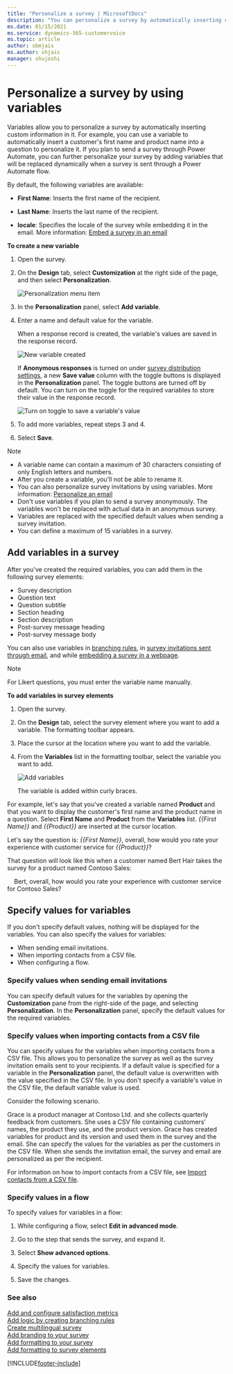 ```yaml
---
title: "Personalize a survey | MicrosoftDocs"
description: "You can personalize a survey by automatically inserting custom information in it. This topic explains how to personalize a survey by using variables."
ms.date: 01/15/2021
ms.service: dynamics-365-customervoice
ms.topic: article
author: sbmjais
ms.author: shjais
manager: shujoshi
---
```


# Personalize a survey by using variables

Variables allow you to personalize a survey by automatically inserting custom information in it. For example, you can use a variable to automatically insert a customer's first name and product name into a question to personalize it. If you plan to send a survey through Power Automate, you can further personalize your survey by adding variables that will be replaced dynamically when a survey is sent through a Power Automate flow.

By default, the following variables are available:

- **First Name**: Inserts the first name of the recipient.

- **Last Name**: Inserts the last name of the recipient.
    
- **locale**: Specifies the locale of the survey while embedding it in the email. More information: [Embed a survey in an email](send-survey-email.md#embed-a-survey-in-an-email)
       
**To create a new variable**

1. Open the survey.
       
2. On the **Design** tab, select **Customization** at the right side of the page, and then select **Personalization**.
    
    ![Personalization menu item](media/personalization-button.png "Personalization menu item")
    
3. In the **Personalization** panel, select **Add variable**.
    
4. Enter a name and default value for the variable.

    When a response record is created, the variable's values are saved in the response record.

    ![New variable created](media/new-survey-variable.png "New variable created")

    If **Anonymous responses** is turned on under [survey distribution settings](distribution-settings.md#participants), a new **Save value** column with the toggle buttons is displayed in the **Personalization** panel. The toggle buttons are turned off by default. You can turn on the toggle for the required variables to store their value in the response record.

    ![Turn on toggle to save a variable's value](media/survey-variable-toggle.png "Turn on toggle to save a variable's value")
       
5. To add more variables, repeat steps 3 and 4.
    
5. Select **Save**.
    
> [!NOTE]
> - A variable name can contain a maximum of 30 characters consisting of only English letters and numbers.
> - After you create a variable, you'll not be able to rename it.
> - You can also personalize survey invitations by using variables. More information: [Personalize an email](send-survey-email.md#personalize-an-email)
> - Don't use variables if you plan to send a survey anonymously. The variables won't be replaced with actual data in an anonymous survey.
> - Variables are replaced with the specified default values when sending a survey invitation.
> - You can define a maximum of 15 variables in a survey.

## Add variables in a survey

After you've created the required variables, you can add them in the following survey elements:

- Survey description
- Question text
- Question subtitle
- Section heading
- Section description
- Post-survey message heading
- Post-survey message body

You can also use variables in [branching rules](create-branching-rule.md), in [survey invitations sent through email](send-survey-email.md), and while [embedding a survey in a webpage](embed-web-page.md).

> [!NOTE]
> For Likert questions, you must enter the variable name manually.

**To add variables in survey elements**

1. Open the survey.

2. On the **Design** tab, select the survey element where you want to add a variable. The formatting toolbar appears.

3. Place the cursor at the location where you want to add the variable.

4. From the **Variables** list in the formatting toolbar, select the variable you want to add.

    ![Add variables](media/add-variable.png "Add variables")

    The variable is added within curly braces.

For example, let's say that you've created a variable named **Product** and that you want to display the customer's first name and the product name in a question. Select **First Name** and **Product** from the **Variables** list. *{{First Name}}* and *{{Product}}* are inserted at the cursor location.

Let's say the question is:
*{{First Name}}*, overall, how would you rate your experience with customer service for *{{Product}}*?

That question will look like this when a customer named Bert Hair takes the survey for a product named Contoso Sales:
    
&nbsp;&nbsp;&nbsp;&nbsp;Bert, overall, how would you rate your experience with customer service for Contoso Sales?

## Specify values for variables
    
If you don't specify default values, nothing will be displayed for the variables. You can also specify the values for variables:
    
- When sending email invitations.
- When importing contacts from a CSV file.
- When configuring a flow.

### Specify values when sending email invitations

You can specify default values for the variables by opening the **Customization** pane from the right-side of the page, and selecting **Personalization**. In the **Personalization** panel, specify the default values for the required variables.

### Specify values when importing contacts from a CSV file

You can specify values for the variables when importing contacts from a CSV file. This allows you to personalize the survey as well as the survey invitation emails sent to your recipients. If a default value is specified for a variable in the **Personalization** panel, the default value is overwritten with the value specified in the CSV file. In you don't specify a variable's value in the CSV file, the default variable value is used.

Consider the following scenario.

Grace is a product manager at Contoso Ltd. and she collects quarterly feedback from customers. She uses a CSV file containing customers’ names, the product they use, and the product version. Grace has created variables for product and its version and used them in the survey and the email. She can specify the values for the variables as per the customers in the CSV file. When she sends the invitation email, the survey and email are personalized as per the recipient.

For information on how to import contacts from a CSV file, see [Import contacts from a CSV file](send-survey-email.md#import-contacts-from-a-csv-file).

### Specify values in a flow

To    specify values for variables in a flow:

1.    While configuring a flow, select **Edit in advanced mode**.

2. Go to the step that sends the survey, and expand it.

3.    Select **Show advanced options**.

4. Specify the values for variables.

5. Save the changes.

### See also
    
[Add and configure satisfaction metrics](satisfaction-metrics.md)<br>
[Add logic by creating branching rules](create-branching-rule.md)<br>
[Create multilingual survey](create-multilingual-survey.md)<br>
[Add branding to your survey](survey-branding.md)<br>
[Add formatting to your survey](survey-formatting.md)<br>
[Add formatting to survey elements](survey-text-format.md)


[!INCLUDE[footer-include](includes/footer-banner.md)]
